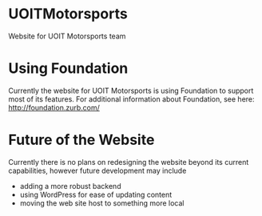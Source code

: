 # UOITMotorsports
Website for UOIT Motorsports team

# Using Foundation
Currently the website for UOIT Motorsports is using Foundation to support most of its features. For additional information about Foundation, see here: http://foundation.zurb.com/

# Future of the Website
Currently there is no plans on redesigning the website beyond its current capabilities, however future development may include

- adding a more robust backend
- using WordPress for ease of updating content
- moving the web site host to something more local


